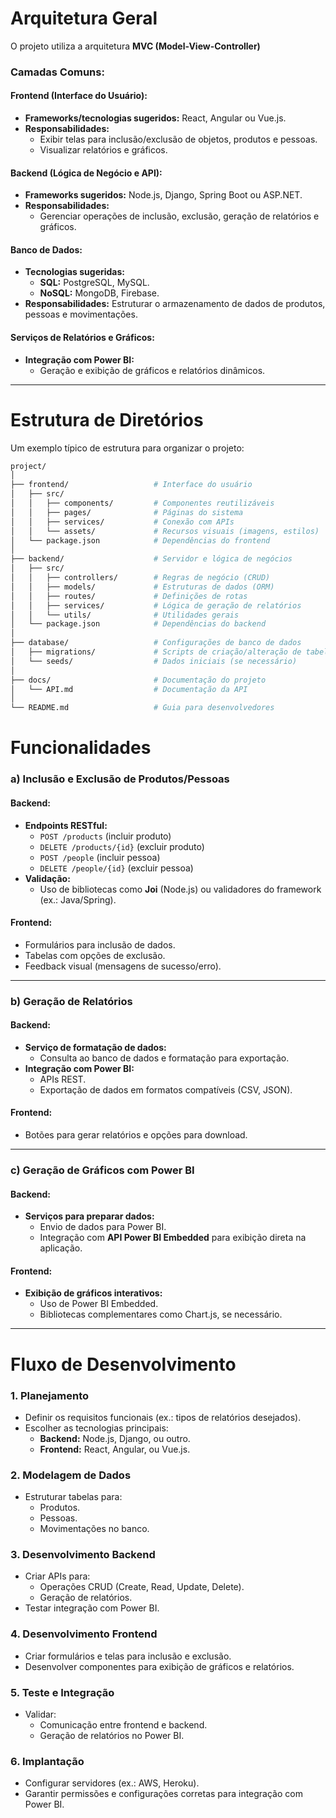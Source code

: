 # Arquitetura Geral

O projeto utiliza a arquitetura **MVC (Model-View-Controller)**

### Camadas Comuns:

#### **Frontend (Interface do Usuário):**
- **Frameworks/tecnologias sugeridos:** React, Angular ou Vue.js.
- **Responsabilidades:**
  - Exibir telas para inclusão/exclusão de objetos, produtos e pessoas.
  - Visualizar relatórios e gráficos.

#### **Backend (Lógica de Negócio e API):**
- **Frameworks sugeridos:** Node.js, Django, Spring Boot ou ASP.NET.
- **Responsabilidades:**
  - Gerenciar operações de inclusão, exclusão, geração de relatórios e gráficos.

#### **Banco de Dados:**
- **Tecnologias sugeridas:** 
  - **SQL:** PostgreSQL, MySQL.
  - **NoSQL:** MongoDB, Firebase.
- **Responsabilidades:** Estruturar o armazenamento de dados de produtos, pessoas e movimentações.

#### **Serviços de Relatórios e Gráficos:**
- **Integração com Power BI:** 
  - Geração e exibição de gráficos e relatórios dinâmicos.

---

# Estrutura de Diretórios

Um exemplo típico de estrutura para organizar o projeto:

```bash
project/
│
├── frontend/                   # Interface do usuário
│   ├── src/
│   │   ├── components/         # Componentes reutilizáveis
│   │   ├── pages/              # Páginas do sistema
│   │   ├── services/           # Conexão com APIs
│   │   └── assets/             # Recursos visuais (imagens, estilos)
│   └── package.json            # Dependências do frontend
│
├── backend/                    # Servidor e lógica de negócios
│   ├── src/
│   │   ├── controllers/        # Regras de negócio (CRUD)
│   │   ├── models/             # Estruturas de dados (ORM)
│   │   ├── routes/             # Definições de rotas
│   │   ├── services/           # Lógica de geração de relatórios
│   │   └── utils/              # Utilidades gerais
│   └── package.json            # Dependências do backend
│
├── database/                   # Configurações de banco de dados
│   ├── migrations/             # Scripts de criação/alteração de tabelas
│   └── seeds/                  # Dados iniciais (se necessário)
│
├── docs/                       # Documentação do projeto
│   └── API.md                  # Documentação da API
│
└── README.md                   # Guia para desenvolvedores
```

# Funcionalidades

### a) **Inclusão e Exclusão de Produtos/Pessoas**

#### Backend:
- **Endpoints RESTful:**
  - `POST /products` (incluir produto)
  - `DELETE /products/{id}` (excluir produto)
  - `POST /people` (incluir pessoa)
  - `DELETE /people/{id}` (excluir pessoa)
- **Validação:**
  - Uso de bibliotecas como **Joi** (Node.js) ou validadores do framework (ex.: Java/Spring).

#### Frontend:
- Formulários para inclusão de dados.
- Tabelas com opções de exclusão.
- Feedback visual (mensagens de sucesso/erro).

---

### b) **Geração de Relatórios**

#### Backend:
- **Serviço de formatação de dados:**
  - Consulta ao banco de dados e formatação para exportação.
- **Integração com Power BI:**
  - APIs REST.
  - Exportação de dados em formatos compatíveis (CSV, JSON).

#### Frontend:
- Botões para gerar relatórios e opções para download.

---

### c) **Geração de Gráficos com Power BI**

#### Backend:
- **Serviços para preparar dados:**
  - Envio de dados para Power BI.
  - Integração com **API Power BI Embedded** para exibição direta na aplicação.

#### Frontend:
- **Exibição de gráficos interativos:**
  - Uso de Power BI Embedded.
  - Bibliotecas complementares como Chart.js, se necessário.

---

# Fluxo de Desenvolvimento

### 1. **Planejamento**
- Definir os requisitos funcionais (ex.: tipos de relatórios desejados).
- Escolher as tecnologias principais:
  - **Backend:** Node.js, Django, ou outro.
  - **Frontend:** React, Angular, ou Vue.js.

### 2. **Modelagem de Dados**
- Estruturar tabelas para:
  - Produtos.
  - Pessoas.
  - Movimentações no banco.

### 3. **Desenvolvimento Backend**
- Criar APIs para:
  - Operações CRUD (Create, Read, Update, Delete).
  - Geração de relatórios.
- Testar integração com Power BI.

### 4. **Desenvolvimento Frontend**
- Criar formulários e telas para inclusão e exclusão.
- Desenvolver componentes para exibição de gráficos e relatórios.

### 5. **Teste e Integração**
- Validar:
  - Comunicação entre frontend e backend.
  - Geração de relatórios no Power BI.

### 6. **Implantação**
- Configurar servidores (ex.: AWS, Heroku).
- Garantir permissões e configurações corretas para integração com Power BI.

